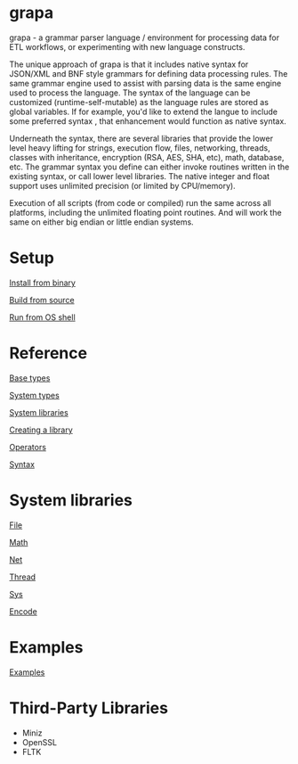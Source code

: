 
# grapa
grapa - a grammar parser language / environment for processing data for ETL workflows, or experimenting with new language constructs. 

The unique approach of grapa is that it includes native syntax for JSON/XML and BNF style grammars for defining data processing rules. The same grammar engine used to assist with parsing data is the same engine used to process the language. The syntax of the language can be customized (runtime-self-mutable) as the language rules are stored as global variables. If for example, you'd like to extend the langue to include some preferred syntax , that enhancement would function as native syntax. 

Underneath the syntax, there are several libraries that provide the lower level heavy lifting for strings, execution flow, files, networking, threads, classes with inheritance, encryption (RSA, AES, SHA, etc), math, database, etc. The grammar syntax you define can either invoke routines written in the existing syntax, or call lower level libraries. The native integer and float support uses unlimited precision (or limited by CPU/memory). 

Execution of all scripts (from code or compiled) run the same across all platforms, including the unlimited floating point routines. And will work the same on either big endian or little endian systems. 

# Setup
[Install from binary](docs/BINARY.md)

[Build from source](docs/BUILD.md)

[Run from OS shell](docs/RUN.md)

# Reference
[Base types](docs/BASETYPES.md)

[System types](docs/SYSTYPES.md)

[System libraries](docs/SYSLIBS.md)

[Creating a library](docs/CREATELIB.md)

[Operators](docs/OPERATORS.md)

[Syntax](docs/SYNTAX.md)

# System libraries
[File](docs/sys/file.md)

[Math](docs/sys/math.md)

[Net](docs/sys/net.md)

[Thread](docs/sys/thread.md)

[Sys](docs/sys/sys.md)

[Encode](docs/sys/encode.md)

# Examples
[Examples](docs/EXAMPLES.md)

# Third-Party Libraries
* Miniz
* OpenSSL
* FLTK
